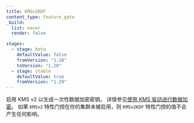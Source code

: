 ```yaml
---
title: KMSv2KDF
content_type: feature_gate
_build:
  list: never
  render: false

stages:
  - stage: beta
    defaultValue: false
    fromVersion: "1.28"  
    toVersion: "1.28"
  - stage: stable
    defaultValue: true
    fromVersion: "1.29"  
---
```


<!--
Enables KMS v2 to generate single use data encryption keys.
See [Using a KMS Provider for data encryption](/docs/tasks/administer-cluster/kms-provider) for more details.
If the `KMSv2` feature gate is not enabled in your cluster, the value of the `KMSv2KDF` feature gate has no effect.
-->
启用 KMS v2 以生成一次性数据加密密钥。
详情参见[使用 KMS 驱动进行数据加密](/zh-cn/docs/tasks/administer-cluster/kms-provider/)。
如果 `KMSv2` 特性门控在你的集群未被启用，则 `KMSv2KDF` 特性门控的值不会产生任何影响。
